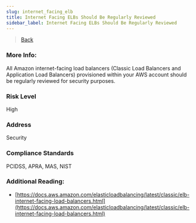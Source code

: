 ```yaml
---
slug: internet_facing_elb
title: Internet Facing ELBs Should Be Regularly Reviewed
sidebar_label: Internet Facing ELBs Should Be Regularly Reviewed
---
```

> [Back](../../elbmonitoring)

### More Info:
All Amazon internet-facing load balancers (Classic Load Balancers and Application Load Balancers) provisioned within your AWS account should be regularly reviewed for security purposes.

### Risk Level
High

### Address
Security

### Compliance Standards
PCIDSS, APRA, MAS, NIST

### Additional Reading:
- [https://docs.aws.amazon.com/elasticloadbalancing/latest/classic/elb-internet-facing-load-balancers.html](https://docs.aws.amazon.com/elasticloadbalancing/latest/classic/elb-internet-facing-load-balancers.html) 
